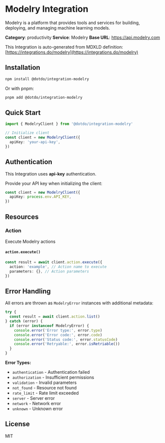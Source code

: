 # Modelry Integration

Modelry is a platform that provides tools and services for building, deploying, and managing machine learning models.

**Category**: productivity
**Service**: Modelry
**Base URL**: https://api.modelry.com

This Integration is auto-generated from MDXLD definition: [https://integrations.do/modelry](https://integrations.do/modelry)

## Installation

```bash
npm install @dotdo/integration-modelry
```

Or with pnpm:

```bash
pnpm add @dotdo/integration-modelry
```

## Quick Start

```typescript
import { ModelryClient } from '@dotdo/integration-modelry'

// Initialize client
const client = new ModelryClient({
  apiKey: 'your-api-key',
})
```

## Authentication

This Integration uses **api-key** authentication.

Provide your API key when initializing the client:

```typescript
const client = new ModelryClient({
  apiKey: process.env.API_KEY,
})
```

## Resources

### Action

Execute Modelry actions

#### `action.execute()`

```typescript
const result = await client.action.execute({
  action: 'example', // Action name to execute
  parameters: {}, // Action parameters
})
```

## Error Handling

All errors are thrown as `ModelryError` instances with additional metadata:

```typescript
try {
  const result = await client.action.list()
} catch (error) {
  if (error instanceof ModelryError) {
    console.error('Error type:', error.type)
    console.error('Error code:', error.code)
    console.error('Status code:', error.statusCode)
    console.error('Retryable:', error.isRetriable())
  }
}
```

**Error Types:**

- `authentication` - Authentication failed
- `authorization` - Insufficient permissions
- `validation` - Invalid parameters
- `not_found` - Resource not found
- `rate_limit` - Rate limit exceeded
- `server` - Server error
- `network` - Network error
- `unknown` - Unknown error

## License

MIT
